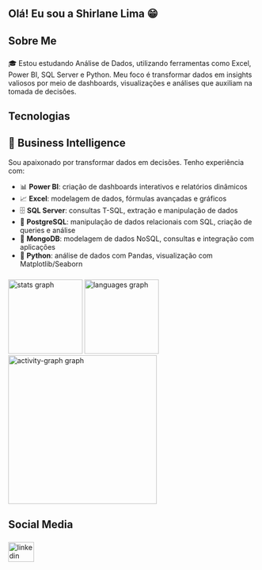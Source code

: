 ## Olá! Eu sou a Shirlane Lima 😁

<h2 align="left">Sobre Me</h2>

###

<p align="left">🎓 Estou estudando Análise de Dados, utilizando ferramentas como Excel, Power BI, SQL Server e Python. Meu foco é transformar dados em insights valiosos por meio de dashboards, visualizações e análises que auxiliam na tomada de decisões.</p>

###


###

<h2 align="left">Tecnologias</h2>

###

## 💼 Business Intelligence

Sou apaixonado por transformar dados em decisões. Tenho experiência com:

- 📊 **Power BI**: criação de dashboards interativos e relatórios dinâmicos  
- 📈 **Excel**: modelagem de dados, fórmulas avançadas e gráficos  
- 🗄️ **SQL Server**: consultas T-SQL, extração e manipulação de dados  
- 🐘 **PostgreSQL**: manipulação de dados relacionais com SQL, criação de queries e análise  
- 🍃 **MongoDB**: modelagem de dados NoSQL, consultas e integração com aplicações  
- 🐍 **Python**: análise de dados com Pandas, visualização com Matplotlib/Seaborn  


###

<div align="left">
  <img src="https://github-readme-stats.vercel.app/api?username=shirlanelima&hide_title=false&hide_rank=false&show_icons=true&include_all_commits=true&count_private=true&disable_animations=false&theme=gruvbox_light&locale=en&hide_border=false&order=1" height="150" alt="stats graph"  />
  <img src="https://github-readme-stats.vercel.app/api/top-langs?username=shirlanelima&locale=en&hide_title=true&layout=compact&card_width=320&langs_count=5&theme=gruvbox_light&hide_border=false&order=2" height="150" alt="languages graph"  />
  <img src="https://github-readme-activity-graph.vercel.app/graph?username=shirlanelima&radius=16&theme=gruvbox&area=true&order=5" height="300" alt="activity-graph graph"  />
</div>

###

<h2 align="left">Social Media</h2>

###

<div align="left">
  <a href="https://www.linkedin.com/in/shirlane-lima" target="_blank">
    <img src="https://raw.githubusercontent.com/maurodesouza/profile-readme-generator/master/src/assets/icons/social/linkedin/default.svg" width="52" height="40" alt="linkedin logo"  />
  </a>
</div>

###
